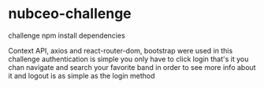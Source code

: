 # nubceo-challenge
challenge
npm install dependencies

Context API, axios and react-router-dom, bootstrap were used in this challenge
authentication is simple you only have to click login that's it
you chan navigate and search your favorite band in order to see more info about it
and logout is as simple as the login method
